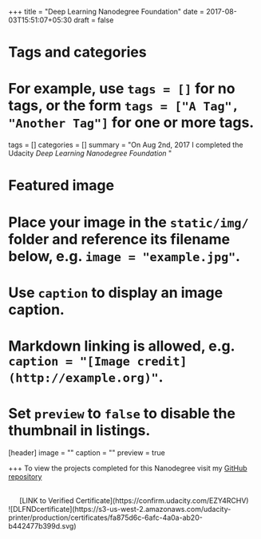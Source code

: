 +++
title = "Deep Learning Nanodegree Foundation"
date = 2017-08-03T15:51:07+05:30
draft = false

# Tags and categories
# For example, use `tags = []` for no tags, or the form `tags = ["A Tag", "Another Tag"]` for one or more tags.
tags = []
categories = []
summary = "On Aug 2nd, 2017 I completed the Udacity *Deep Learning Nanodegree Foundation* "

# Featured image
# Place your image in the `static/img/` folder and reference its filename below, e.g. `image = "example.jpg"`.
# Use `caption` to display an image caption.
#   Markdown linking is allowed, e.g. `caption = "[Image credit](http://example.org)"`.
# Set `preview` to `false` to disable the thumbnail in listings.
[header]
image = ""
caption = ""
preview = true

+++
To view the projects completed for this Nanodegree visit my [GitHub repository](https://github.com/diliprk/DLFND)<br><br>
<center>[LINK to Verified Certificate](https://confirm.udacity.com/EZY4RCHV)</center>
![DLFNDcertificate](https://s3-us-west-2.amazonaws.com/udacity-printer/production/certificates/fa875d6c-6afc-4a0a-ab20-b442477b399d.svg)

